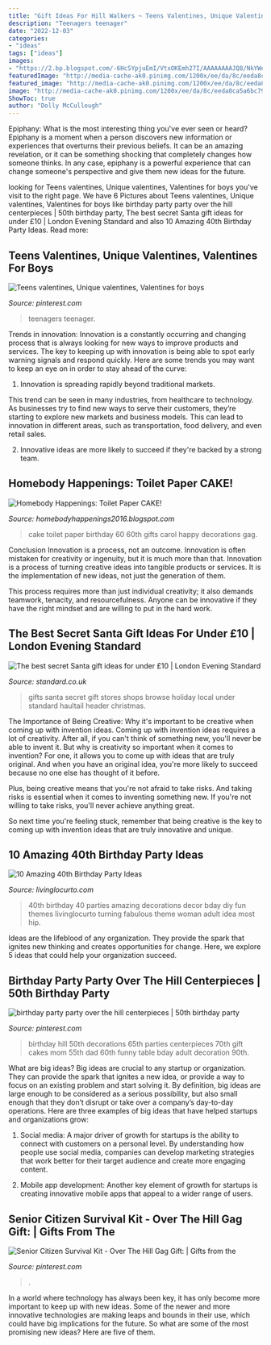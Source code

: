 ```yaml
---
title: "Gift Ideas For Hill Walkers ~ Teens Valentines, Unique Valentines, Valentines For Boys"
description: "Teenagers teenager"
date: "2022-12-03"
categories:
- "ideas"
tags: ["ideas"]
images:
- "https://2.bp.blogspot.com/-6HcSYpjuEmI/VtxOKEmh27I/AAAAAAAAJQ8/NkYWeeICsqo/s1600/IMG_0216.JPG"
featuredImage: "http://media-cache-ak0.pinimg.com/1200x/ee/da/8c/eeda8ca5a6bc7968f2e8741cf546b8f5.jpg"
featured_image: "http://media-cache-ak0.pinimg.com/1200x/ee/da/8c/eeda8ca5a6bc7968f2e8741cf546b8f5.jpg"
image: "http://media-cache-ak0.pinimg.com/1200x/ee/da/8c/eeda8ca5a6bc7968f2e8741cf546b8f5.jpg"
ShowToc: true
author: "Dolly McCullough"
---
```



Epiphany: What is the most interesting thing you've ever seen or heard?
Epiphany is a moment when a person discovers new information or experiences that overturns their previous beliefs. It can be an amazing revelation, or it can be something shocking that completely changes how someone thinks. In any case, epiphany is a powerful experience that can change someone's perspective and give them new ideas for the future.

	

		
looking for Teens valentines, Unique valentines, Valentines for boys you've visit to the right page. We have 6 Pictures about Teens valentines, Unique valentines, Valentines for boys like birthday party party over the hill centerpieces | 50th birthday party, The best secret Santa gift ideas for under £10 | London Evening Standard and also 10 Amazing 40th Birthday Party Ideas. Read more:
		
    
## Teens Valentines, Unique Valentines, Valentines For Boys

<img loading=lazy src="http://media-cache-ak0.pinimg.com/1200x/ee/da/8c/eeda8ca5a6bc7968f2e8741cf546b8f5.jpg" onerror="this.onerror=null;this.src='https://tse2.mm.bing.net/th?id=OIP.5ArA5kJonzNKfeTRsYXDaQHaJ4&amp;pid=15.1';" alt="Teens valentines, Unique valentines, Valentines for boys">

_Source: pinterest.com_

>teenagers teenager. 

	

Trends in innovation:
Innovation is a constantly occurring and changing process that is always looking for new ways to improve products and services. The key to keeping up with innovation is being able to spot early warning signals and respond quickly. Here are some trends you may want to keep an eye on in order to stay ahead of the curve:
1. Innovation is spreading rapidly beyond traditional markets.

This trend can be seen in many industries, from healthcare to technology. As businesses try to find new ways to serve their customers, they’re starting to explore new markets and business models. This can lead to innovation in different areas, such as transportation, food delivery, and even retail sales.

2. Innovative ideas are more likely to succeed if they're backed by a strong team.

    
## Homebody Happenings: Toilet Paper CAKE!

<img loading=lazy src="https://2.bp.blogspot.com/-6HcSYpjuEmI/VtxOKEmh27I/AAAAAAAAJQ8/NkYWeeICsqo/s1600/IMG_0216.JPG" onerror="this.onerror=null;this.src='https://tse4.mm.bing.net/th?id=OIP.DOVNr0DTWzAjeNpbacuDrgHaJ4&amp;pid=15.1';" alt="Homebody Happenings: Toilet Paper CAKE!">

_Source: homebodyhappenings2016.blogspot.com_

>cake toilet paper birthday 60 60th gifts carol happy decorations gag. 

	

Conclusion
Innovation is a process, not an outcome.
Innovation is often mistaken for creativity or ingenuity, but it is much more than that. Innovation is a process of turning creative ideas into tangible products or services. It is the implementation of new ideas, not just the generation of them.

This process requires more than just individual creativity; it also demands teamwork, tenacity, and resourcefulness. Anyone can be innovative if they have the right mindset and are willing to put in the hard work.

    
## The Best Secret Santa Gift Ideas For Under £10 | London Evening Standard

<img loading=lazy src="https://static.standard.co.uk/s3fs-public/thumbnails/image/2016/11/18/17/santa-header.jpg" onerror="this.onerror=null;this.src='https://tse3.mm.bing.net/th?id=OIP.FNjlIo5q5kL9ZtttypKe2gHaE8&amp;pid=15.1';" alt="The best secret Santa gift ideas for under £10 | London Evening Standard">

_Source: standard.co.uk_

>gifts santa secret gift stores shops browse holiday local under standard haultail header christmas. 

	

The Importance of Being Creative: Why it's important to be creative when coming up with invention ideas.
Coming up with invention ideas requires a lot of creativity. After all, if you can't think of something new, you'll never be able to invent it.
But why is creativity so important when it comes to invention? For one, it allows you to come up with ideas that are truly original. And when you have an original idea, you're more likely to succeed because no one else has thought of it before.

Plus, being creative means that you're not afraid to take risks. And taking risks is essential when it comes to inventing something new. If you're not willing to take risks, you'll never achieve anything great.

So next time you're feeling stuck, remember that being creative is the key to coming up with invention ideas that are truly innovative and unique.

    
## 10 Amazing 40th Birthday Party Ideas

<img loading=lazy src="http://www.livinglocurto.com/wp-content/uploads/2014/03/40th-birthday-party-ideas-living-locurto.jpg" onerror="this.onerror=null;this.src='https://tse3.mm.bing.net/th?id=OIP.yVC6DcCGjNYVujbxdOezpAHaJ4&amp;pid=15.1';" alt="10 Amazing 40th Birthday Party Ideas">

_Source: livinglocurto.com_

>40th birthday 40 parties amazing decorations decor bday diy fun themes livinglocurto turning fabulous theme woman adult idea most hip. 

	

Ideas are the lifeblood of any organization. They provide the spark that ignites new thinking and creates opportunities for change. Here, we explore 5 ideas that could help your organization succeed.

    
## Birthday Party Party Over The Hill Centerpieces | 50th Birthday Party

<img loading=lazy src="https://i.pinimg.com/736x/e2/c2/23/e2c223ebdef5bbeb1b2e01e71e1ff64a.jpg" onerror="this.onerror=null;this.src='https://tse3.mm.bing.net/th?id=OIP.dAKehh1HKkR5Le1kXqYYqwHaKE&amp;pid=15.1';" alt="birthday party party over the hill centerpieces | 50th birthday party">

_Source: pinterest.com_

>birthday hill 50th decorations 65th parties centerpieces 70th gift cakes mom 55th dad 60th funny table bday adult decoration 90th. 

	

What are big ideas?
Big ideas are crucial to any startup or organization. They can provide the spark that ignites a new idea, or provide a way to focus on an existing problem and start solving it. By definition, big ideas are large enough to be considered as a serious possibility, but also small enough that they don’t disrupt or take over a company’s day-to-day operations. Here are three examples of big ideas that have helped startups and organizations grow:
1. Social media: A major driver of growth for startups is the ability to connect with customers on a personal level. By understanding how people use social media, companies can develop marketing strategies that work better for their target audience and create more engaging content.

2. Mobile app development: Another key element of growth for startups is creating innovative mobile apps that appeal to a wider range of users.

    
## Senior Citizen Survival Kit - Over The Hill Gag Gift: | Gifts From The

<img loading=lazy src="https://s-media-cache-ak0.pinimg.com/600x315/6b/79/24/6b7924d000e42abe413459c2155d1c16.jpg" onerror="this.onerror=null;this.src='https://tse1.mm.bing.net/th?id=OIP.iYQ1JzvOSkKVrnwxxLkSvwHaD4&amp;pid=15.1';" alt="Senior Citizen Survival Kit - Over The Hill Gag Gift: | Gifts from the">

_Source: pinterest.com_

>. 

	

In a world where technology has always been key, it has only become more important to keep up with new ideas. Some of the newer and more innovative technologies are making leaps and bounds in their use, which could have big implications for the future. So what are some of the most promising new ideas? Here are five of them.

